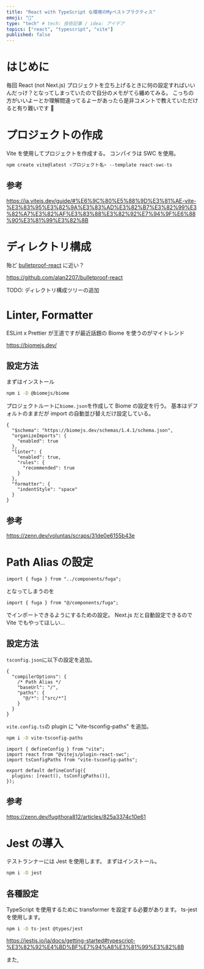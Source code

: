 ```yaml
---
title: "React with TypeScript な環境のMyベストプラクティス"
emoji: "🦺"
type: "tech" # tech: 技術記事 / idea: アイデア
topics: ["react", "typescript", "vite"]
published: false
---
```


# はじめに

毎回 React (not Next.js) プロジェクトを立ち上げるときに何の設定すればいいんだっけ？となってしまっていたので自分のメモがてら纏めてみる。
こっちの方がいいよーとか理解間違ってるよーがあったら是非コメントで教えていただけると有り難いです 🙏

# プロジェクトの作成

Vite を使用してプロジェクトを作成する。
コンパイラは SWC を使用。

```bash
npm create vite@latest <プロジェクト名> --template react-swc-ts
```

## 参考

https://ja.vitejs.dev/guide/#%E6%9C%80%E5%88%9D%E3%81%AE-vite-%E3%83%95%E3%82%9A%E3%83%AD%E3%82%B7%E3%82%99%E3%82%A7%E3%82%AF%E3%83%88%E3%82%92%E7%94%9F%E6%88%90%E3%81%99%E3%82%8B

# ディレクトリ構成

殆ど [bulletproof-react](https://github.com/alan2207/bulletproof-react) に近い？

https://github.com/alan2207/bulletproof-react

TODO: ディレクトリ構成ツリーの追加

# Linter, Formatter

ESLint x Prettier が王道ですが最近話題の Biome を使うのがマイトレンド

https://biomejs.dev/

## 設定方法

まずはインストール

```bash
npm i -D @biomejs/biome
```

プロジェクトルートに`biome.json`を作成して Biome の設定を行う。
基本はデフォルトのままだが import の自動並び替えだけ設定している。

```json: biome.json
{
  "$schema": "https://biomejs.dev/schemas/1.4.1/schema.json",
  "organizeImports": {
    "enabled": true
  },
  "linter": {
    "enabled": true,
    "rules": {
      "recommended": true
    }
  },
  "formatter": {
    "indentStyle": "space"
  }
}
```

## 参考

https://zenn.dev/voluntas/scraps/31de0e6155b43e

# Path Alias の設定

```typescript: pages/hoge.tsx
import { fuga } from "../components/fuga";
```

となってしまうのを

```typescript: pages/hoge.tsx
import { fuga } from "@/components/fuga";
```

でインポートできるようにするための設定。
Next.js だと自動設定できるので Vite でもやってほしい...

## 設定方法

`tsconfig.json`に以下の設定を追加。

```json: tsconfig.json
{
  "compilerOptions": {
    /* Path Alias */
    "baseUrl": "/",
    "paths": {
      "@/*": ["src/*"]
    }
  }
}
```

`vite.config.ts`の plugin に "vite-tsconfig-paths" を追加。

```bash
npm i -D vite-tsconfig-paths
```

```typescript: vite.config.ts
import { defineConfig } from "vite";
import react from "@vitejs/plugin-react-swc";
import tsConfigPaths from "vite-tsconfig-paths";

export default defineConfig({
  plugins: [react(), tsConfigPaths()],
});
```

## 参考

https://zenn.dev/fugithora812/articles/825a3374c10e61

# Jest の導入

テストランナーには Jest を使用します。
まずはインストール。

```bash
npm i -D jest
```

## 各種設定

TypeScript を使用するために transformer を設定する必要があります。
ts-jest を使用します。

```bash
npm i -D ts-jest @types/jest
```

https://jestjs.io/ja/docs/getting-started#typescript-%E3%82%92%E4%BD%BF%E7%94%A8%E3%81%99%E3%82%8B

また,
